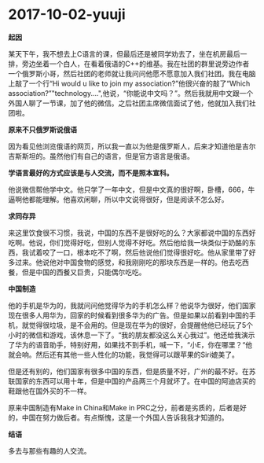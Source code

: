 # 2017-10-02-yuuji

**起因**

某天下午，我不想去上C语言的课，但最后还是被同学劝去了，坐在机房最后一排，旁边坐着一个白人，在看着俄语的C++的维基。我在社团的群里说旁边作者一个俄罗斯小哥，然后社团的老师就让我问问他愿不愿意加入我们社团。我在电脑上敲了一个行“Hi would u like to join my association?”他很兴奋的敲了“Which association?”"technology....",他说，“你能说中文吗？”。然后我就用中文跟一个外国人聊了一节课，加了他的微信。之后社团主席微信面试了他，他就加入我们社团啦。

**原来不只俄罗斯说俄语**

因为看见他浏览俄语的网页，所以我一直以为他是俄罗斯人，后来才知道他是吉尔吉斯斯坦的。虽然他们有自己的语言，但是官方语言是俄语。

**学语言最好的方式应该是与人交流，而不是照本宣科。**

他说微信帮他学中文。他只学了一年中文，但是中文真的很好啊，卧槽，666，牛逼啊他都能理解。他喜欢闲聊，所以中文说得很好，但是阅读不怎么好。

**求同存异**

来这里饮食很不习惯，我说，中国的东西不是很好吃的么？大家都说中国的东西好吃啊。他说，你们觉得好吃，但别人觉得不好吃。然后他给我一块类似于奶酪的东西，我试着咬了一口，根本吃不了啊，然后他说他们觉得很好吃。他从家里带了好多过来。他说他对中国食物的感觉，和我刚刚吃的那块东西是一样的。他去吃西餐，但是中国的西餐又巨贵，只能偶尔吃吃。

**中国制造**

他的手机是华为的，我就问问他觉得华为的手机怎么样？他说华为很好，他们国家现在很多人用华为，回家的时候看到很多华为的广告。但是如果以前看到中国的手机，就觉得很垃圾，是不会用的。但是现在华为的很好，会提醒他他已经玩了5个小时的微信和游戏，该休息一下了。“我的朋友都没这么关心我过”。他还给我演示了华为的语音助手，特别好用，如果找不到手机，喊一下，“小E，你在哪里？“他就会响。然后还有其他一些人性化的功能，我觉得可以跟苹果的Siri媲美了。

但是还有别的，他们国家有很多中国的东西，但是质量不好，广州的最不好。在苏联国家的东西可以用十年，但是中国的产品两三个月就坏了。在中国的阿迪店买的鞋跟他在国外买的不一样。

原来中国制造有Make in China和Make in PRC之分，前者是劣质的，后者是好的，中国在努力做后者。有点惭愧，这是一个外国人告诉我我才知道的。

**结语**

多去与那些有趣的人交流。